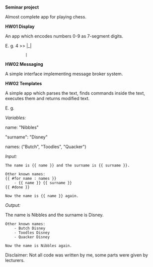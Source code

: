 **Seminar project**

Almost complete app for playing chess.


**HW01 Display**

An app which encodes numbers 0-9 as 7-segment digits.

E. g. 4 >> |_|

             |  


**HW02 Messaging**

A simple interface implementing message broker system.


**HW02 Templates**

A simple app which parses the text, finds commands inside the text, executes them and returns modified text.

E. g.

*Variables:*

name: "Nibbles"

"surname": "Disney"

names: ("Butch", "Toodles", "Quacker")

*Input:*

    The name is {{ name }} and the surname is {{ surname }}.
                
    Other known names:
    {{ #for name : names }}
        - {{ name }} {{ surname }}
    {{ #done }}
                
    Now the name is {{ name }} again.
    
*Output:*

The name is Nibbles and the surname is Disney.
                
    Other known names:
        - Butch Disney
        - Toodles Disney
        - Quacker Disney
                
    Now the name is Nibbles again.


Disclaimer: Not all code was written by me, some parts were given by lecturers.
